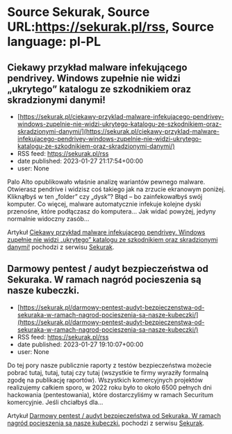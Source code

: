 # Source Sekurak, Source URL:https://sekurak.pl/rss, Source language: pl-PL

## Ciekawy przykład malware infekującego pendrivey. Windows zupełnie nie widzi „ukrytego” katalogu ze szkodnikiem oraz skradzionymi danymi!
 - [https://sekurak.pl/ciekawy-przyklad-malware-infekujacego-pendrivey-windows-zupelnie-nie-widzi-ukrytego-katalogu-ze-szkodnikiem-oraz-skradzionymi-danymi/](https://sekurak.pl/ciekawy-przyklad-malware-infekujacego-pendrivey-windows-zupelnie-nie-widzi-ukrytego-katalogu-ze-szkodnikiem-oraz-skradzionymi-danymi/)
 - RSS feed: https://sekurak.pl/rss
 - date published: 2023-01-27 21:17:54+00:00
 - user: None

<p>Palo Alto opublikowało właśnie analizę wariantów pewnego malware. Otwierasz pendrive i widzisz coś takiego jak na zrzucie ekranowym poniżej. Kliknąłbyś w ten &#8222;folder&#8221; czy &#8222;dysk&#8221;? Błąd &#8211; bo zainfekowałbyś swój komputer. Co więcej, malware automatycznie infekuje kolejne dyski przenośne, które podłączasz do komputera&#8230; Jak widać powyżej, jedyny normalnie widoczny zasób...</p>
<p>Artykuł <a href="https://sekurak.pl/ciekawy-przyklad-malware-infekujacego-pendrivey-windows-zupelnie-nie-widzi-ukrytego-katalogu-ze-szkodnikiem-oraz-skradzionymi-danymi/" rel="nofollow">Ciekawy przykład malware infekującego pendrivey. Windows zupełnie nie widzi &#8222;ukrytego&#8221; katalogu ze szkodnikiem oraz skradzionymi danymi!</a> pochodzi z serwisu <a href="https://sekurak.pl" rel="nofollow">Sekurak</a>.</p>

## Darmowy pentest / audyt bezpieczeństwa od Sekuraka. W ramach nagród pocieszenia są nasze kubeczki.
 - [https://sekurak.pl/darmowy-pentest-audyt-bezpieczenstwa-od-sekuraka-w-ramach-nagrod-pocieszenia-sa-nasze-kubeczki/](https://sekurak.pl/darmowy-pentest-audyt-bezpieczenstwa-od-sekuraka-w-ramach-nagrod-pocieszenia-sa-nasze-kubeczki/)
 - RSS feed: https://sekurak.pl/rss
 - date published: 2023-01-27 19:10:07+00:00
 - user: None

<p>Do tej pory nasze publicznie raporty z testów bezpieczeństwa możecie pobrać tutaj, tutaj,&#160;tutaj czy tutaj (wszystkie te firmy wyraziły formalną zgodę na publikację raportów). Wszystkich komercyjnych projektów realizujemy całkiem sporo, w 2022 roku było to około 6500 pełnych dni hackowania (pentestowania), które dostarczyliśmy w ramach Securitum komercyjnie. Jeśli chciałbyś dla...</p>
<p>Artykuł <a href="https://sekurak.pl/darmowy-pentest-audyt-bezpieczenstwa-od-sekuraka-w-ramach-nagrod-pocieszenia-sa-nasze-kubeczki/" rel="nofollow">Darmowy pentest / audyt bezpieczeństwa od Sekuraka. W ramach nagród pocieszenia są nasze kubeczki.</a> pochodzi z serwisu <a href="https://sekurak.pl" rel="nofollow">Sekurak</a>.</p>
